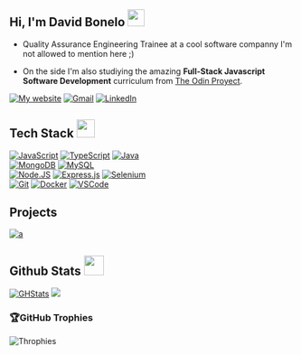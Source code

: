 ## Hi, I'm David Bonelo <img src = "https://raw.githubusercontent.com/MartinHeinz/MartinHeinz/master/wave.gif" width = 30px>

- Quality Assurance Engineering Trainee at a cool software companny I'm not allowed to mention here ;)

- On the side I'm also studiying the amazing **Full-Stack Javascript Software Development** curriculum from [The Odin Proyect](https://www.theodinproject.com/).

[![My website](https://img.shields.io/badge/My_Website-000000?style=for-the-badge&logo=Microsoft-edge&logoColor=white)](https://davidbonelo-web.netlify.app)
[![Gmail](https://img.shields.io/badge/Gmail-D14836?style=for-the-badge&logo=gmail&logoColor=white)](mailto:bonelodev@gmail.com?subject=Feedback%20From%20Github&body=Hello,)
[![LinkedIn](https://img.shields.io/badge/LinkedIn-0077B5?style=for-the-badge&logo=linkedin&logoColor=white)](https://www.linkedin.com/in/davidbonelo/)

## Tech Stack <img src = "https://media2.giphy.com/media/QssGEmpkyEOhBCb7e1/giphy.gif?cid=ecf05e47a0n3gi1bfqntqmob8g9aid1oyj2wr3ds3mg700bl&rid=giphy.gif" width = 32px>

[![JavaScript](https://img.shields.io/badge/JavaScript-F7DF1E?style=for-the-badge&logo=javascript&logoColor=white&labelColor=101010)]()
[![TypeScript](https://img.shields.io/badge/typescript-%23007ACC.svg?style=for-the-badge&logo=typescript&logoColor=white&labelColor=101010)]()
[![Java](https://img.shields.io/badge/Java-007396?style=for-the-badge&logo=java&logoColor=white&labelColor=101010)]()
<br>
[![MongoDB](https://img.shields.io/badge/MongoDB-47A248?style=for-the-badge&logo=mongodb&logoColor=white&labelColor=101010)]()
[![MySQL](https://img.shields.io/badge/MySQL-4479A1?style=for-the-badge&logo=mysql&logoColor=white&labelColor=101010)]()
<br>
[![Node.JS](https://img.shields.io/badge/Node.JS-339933?style=for-the-badge&logo=node.js&logoColor=white&labelColor=101010)]()
[![Express.js](https://img.shields.io/badge/express.js-%23404d59.svg?style=for-the-badge&logo=express&logoColor=%2361DAFB&labelColor=101010)]()
[![Selenium](https://img.shields.io/badge/Selenium-43B02A?style=for-the-badge&logo=Selenium&logoColor=white&labelColor=101010)](https://www.selenium.dev/)
<br>
[![Git](https://img.shields.io/badge/git-F05032.svg?style=for-the-badge&logo=git&logoColor=white&labelColor=101010)](https://git-scm.com/)
[![Docker](https://img.shields.io/badge/docker-%230db7ed.svg?style=for-the-badge&logo=docker&logoColor=white&labelColor=101010)]()
[![VSCode](https://img.shields.io/badge/vscode-007ACC.svg?style=for-the-badge&logo=visualstudiocode&logoColor=white&labelColor=101010)]()

## Projects

[![a](https://github-readme-stats.anuraghazra1.vercel.app/api/pin/?username=DavidBonelo&repo=david-park&theme=tokyonight)](https://github.com/DavidBonelo/david-park)

## Github Stats <img src = "https://i.pinimg.com/originals/65/c4/f4/65c4f452571be1261e9c623f7da488ac.gif" width = 35px>

[![GHStats](https://github-readme-stats.vercel.app/api?username=DavidBonelo&show_icons=true&count_private=true&theme=tokyonight)](https://github.com/anuraghazra/github-readme-stats)
[![](https://github-readme-stats.vercel.app/api/top-langs?username=DavidBonelo&show_icons=true&locale=en&layout=compact&theme=tokyonight)](https://github.com/DavidBonelo)

### 🏆GitHub Trophies

![Throphies](https://github-profile-trophy.vercel.app/?username=DavidBonelo&theme=tokyonight&no-frame=false&no-bg=false&margin-w=4)
